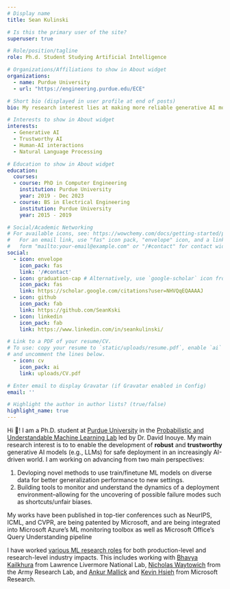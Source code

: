 ```yaml
---
# Display name
title: Sean Kulinski

# Is this the primary user of the site?
superuser: true

# Role/position/tagline
role: Ph.d. Student Studying Artificial Intelligence

# Organizations/Affiliations to show in About widget
organizations:
  - name: Purdue University
  - url: "https://engineering.purdue.edu/ECE"

# Short bio (displayed in user profile at end of posts)
bio: My research interest lies at making more reliable generative AI models. Namely, this means the problems I tend to work with are robust ML, ML failure mitigation, and generalization, and all that comes with it.

# Interests to show in About widget
interests:
  - Generative AI
  - Trustworthy AI
  - Human-AI interactions
  - Natural Language Processing

# Education to show in About widget
education:
  courses:
  - course: PhD in Computer Engineering
    institution: Purdue University
    year: 2019 - Dec 2023
  - course: BS in Electrical Engineering
    institution: Purdue University
    year: 2015 - 2019

# Social/Academic Networking
# For available icons, see: https://wowchemy.com/docs/getting-started/page-builder/#icons
#   For an email link, use "fas" icon pack, "envelope" icon, and a link in the
#   form "mailto:your-email@example.com" or "/#contact" for contact widget.
social:
  - icon: envelope
    icon_pack: fas
    link: '/#contact'
  - icon: graduation-cap # Alternatively, use `google-scholar` icon from `ai` icon pack
    icon_pack: fas
    link: https://scholar.google.com/citations?user=NHVQqEQAAAAJ
  - icon: github
    icon_pack: fab
    link: https://github.com/SeanKski
  - icon: linkedin
    icon_pack: fab
    link: https://www.linkedin.com/in/seankulinski/

# Link to a PDF of your resume/CV.
# To use: copy your resume to `static/uploads/resume.pdf`, enable `ai` icons in `params.toml`,
# and uncomment the lines below.
  - icon: cv
    icon_pack: ai
    link: uploads/CV.pdf

# Enter email to display Gravatar (if Gravatar enabled in Config)
email: ''

# Highlight the author in author lists? (true/false)
highlight_name: true
---
```


Hi :wave:! I am a Ph.D. student at [Purdue University](https://engineering.purdue.edu/ECE) in the [Probabilistic and Understandable Machine Learning Lab]((https://www.davidinouye.com)) led by Dr. David Inouye.
My main research interest is to to enable the development of **robust** and **trustworthy** generative AI models (e.g., LLMs) for safe deployment in an increasingly AI-driven world.
I am working on advancing from two main perspectives:
 1) Devloping novel methods to use train/finetune ML models on diverse data for better generalization performance to new settings.
 2) Building tools to monitor and understand the dynamics of a deployment environment–allowing for the uncovering of possible failure modes such as shortcuts/unfair biases.

My works have been published in top-tier conferences such as NeurIPS, ICML, and CVPR, are being patented by Microsoft, and are being integrated into Microsoft Azure’s ML monitoring toolbox as well as Microsoft Office’s Query Understanding pipeline

I have worked [various ML research roles](#experience) for both production-level and research-level industry impacts.
This includes working with [Bhavya Kailkhura](https://scholar.google.com/citations?user=SQpJmOgAAAAJ&hl=en) from Lawrence Livermore National Lab, [Nicholas Waytowich](https://scholar.google.com/citations?user=leelUAgAAAAJ&hl=en) from the Army Research Lab, and [Ankur Mallick](https://scholar.google.co.in/citations?user=6SYGK8cAAAAJ&hl=en) and [Kevin Hsieh](https://scholar.google.com/citations?user=e7rXLKAAAAAJ&hl=en) from Microsoft Research.

<!-- I also co-run a tutorial-style [Machine Learning reading group at Purdue](https://engineering.purdue.edu/ChanGroup/MLreading.html) which covers various ML topics such as Multi-Modal Learning and Large Language Modeling.
In addition to my research, some things I enjoy (in no particular order) are:
 hiking/backpacking 🥾, mountain biking 🚵, spending time with friends and family 🗣️, having spirited debates on frivolous topics 💭, and figuring out how things work 🛠️.
If you are interested in any of my work or just want to have a chat, please reach out via my email at the bottom of this page!  -->

